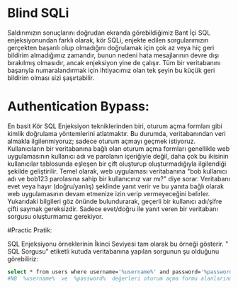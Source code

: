 # Blind SQLi
Saldırımızın sonuçlarını doğrudan ekranda görebildiğimiz Bant İçi SQL enjeksiyonundan farklı olarak, 
kör SQLi, enjekte edilen sorgularımızın gerçekten başarılı olup olmadığını doğrulamak için çok az veya hiç geri bildirim almadığımız zamandır,
bunun nedeni hata mesajlarının devre dışı bırakılmış olmasıdır, ancak enjeksiyon yine de çalışır.
Tüm bir veritabanını başarıyla numaralandırmak için ihtiyacımız olan tek şeyin bu küçük geri bildirim olması sizi şaşırtabilir.


# Authentication Bypass:
En basit Kör SQL Enjeksiyon tekniklerinden biri, oturum açma formları gibi kimlik doğrulama yöntemlerini atlatmaktır.
Bu durumda, veritabanından veri almakla ilgilenmiyoruz; sadece oturum açmayı geçmek istiyoruz. 
Kullanıcıların bir veritabanına bağlı olan oturum açma formları genellikle web uygulamasının kullanıcı adı ve parolanın içeriğiyle değil,
daha çok bu ikisinin kullanıcılar tablosunda eşleşen bir çift oluşturup oluşturmadığıyla ilgilendiği şekilde geliştirilir.
Temel olarak, web uygulaması veritabanına "bob kullanıcı adı ve bob123 parolasına sahip bir kullanıcınız var mı?" diye sorar.
Veritabanı evet veya hayır (doğru/yanlış) şeklinde yanıt verir ve bu yanıta bağlı olarak web uygulamasının devam etmenize izin verip vermeyeceğini belirler. 
Yukarıdaki bilgileri göz önünde bulundurarak, geçerli bir kullanıcı adı/şifre çifti saymak gereksizdir. Sadece evet/doğru ile yanıt veren bir veritabanı sorgusu oluşturmamız gerekiyor.


#Practic
Pratik:

SQL Enjeksiyonu örneklerinin İkinci Seviyesi tam olarak bu örneği gösterir.
" SQL Sorgusu" etiketli kutuda veritabanına yapılan sorgunun şu olduğunu görebiliriz:


```bash
select * from users where username='%username%' and password='%password%' LIMIT 1;
#NB  %username%  ve  %password%  değerleri oturum açma formu alanlarından alınmıştır. SQL Sorgu kutusundaki başlangıç ​​değerleri, bu alanlar şu anda boş olduğundan boş olacaktır.
```

